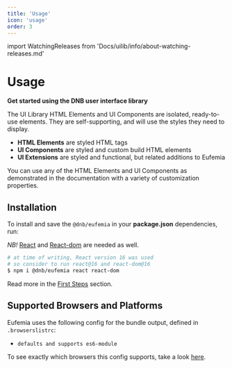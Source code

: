 ```yaml
---
title: 'Usage'
icon: 'usage'
order: 3
---
```


<!-- import ReleasesInfo from 'Docs/design-system/changelog/info-about-releases' -->

import WatchingReleases from 'Docs/uilib/info/about-watching-releases.md'

# Usage

**Get started using the DNB user interface library**

The UI Library HTML Elements and UI Components are isolated, ready-to-use elements. They are self-supporting, and will use the styles they need to display.

- **HTML Elements** are styled HTML tags
- **UI Components** are styled and custom build HTML elements
- **UI Extensions** are styled and functional, but related additions to Eufemia

You can use any of the HTML Elements and UI Components as demonstrated in the documentation with a variety of customization properties.

<WatchingReleases />

## Installation

To install and save the `@dnb/eufemia` in your **package.json** dependencies, run:

_NB!_ [React](https://www.npmjs.com/package/react) and [React-dom](https://www.npmjs.com/package/react-dom) are needed as well.

```bash
# at time of writing, React version 16 was used
# so consider to run react@16 and react-dom@16
$ npm i @dnb/eufemia react react-dom
```

Read more in the [First Steps](/uilib/usage/first-steps/) section.

## Supported Browsers and Platforms

Eufemia uses the following config for the bundle output, defined in `.browserslistrc`:

- `defaults and supports es6-module`

To see exactly which browsers this config supports, take a look [here](https://browsersl.ist/#q=defaults+and+supports+es6-module).
